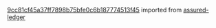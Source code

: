 [9cc81cf45a37ff7898b75bfe0c6b187774513f45](https://github.com/insolar/assured-ledger/commit/9cc81cf45a37ff7898b75bfe0c6b187774513f45) imported from [assured-ledger](https://github.com/insolar/assured-ledger)
